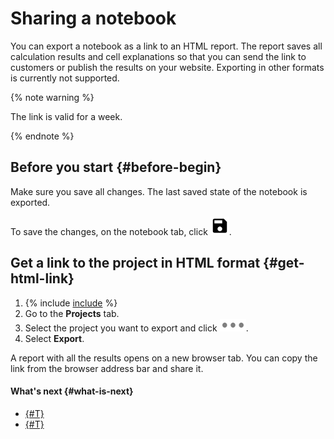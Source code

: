 # Sharing a notebook

You can export a notebook as a link to an HTML report. The report saves all calculation results and cell explanations so that you can send the link to customers or publish the results on your website. Exporting in other formats is currently not supported.

{% note warning %}

The link is valid for a week.

{% endnote %}

## Before you start {#before-begin}

Make sure you save all changes. The last saved state of the notebook is exported.

To save the changes, on the notebook tab, click ![Save](../../../_assets/datasphere/jupyterlab/save.svg).

## Get a link to the project in HTML format {#get-html-link}

1. {% include [include](../../../_includes/datasphere/first-step.md) %}
1. Go to the **Projects** tab.
1. Select the project you want to export and click ![image](../../../_assets/datalens/horizontal-ellipsis.svg).
1. Select **Export**.

  A report with all the results opens on a new browser tab. You can copy the link from the browser address bar and share it.

#### What's next {#what-is-next}

* [{#T}](clear-kernel-state.md)
* [{#T}](delete.md)

